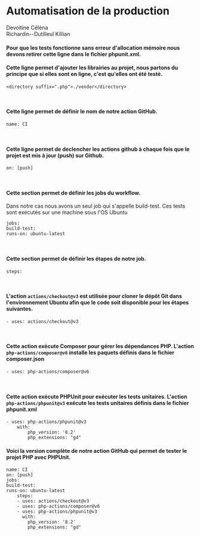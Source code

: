 Automatisation de la production
==============================
Devoitine Célèna <br>
Richardin--Dutilleul Killian
<br>

#### Pour que les tests fonctionne sans erreur d'allocation mémoire nous devons retirer cette ligne dans le fichier phpunit.xml.
#### Cette ligne permet d'ajouter les librairies au projet, nous partons du principe que si elles sont en ligne, c'est qu'elles ont été testé.

```
<directory suffix=".php">./vendor</directory>
```
<br>

#### Cette ligne permet de définir le nom de notre action GitHub. <br>
```
name: CI
```
<br>

#### Cette ligne permet de declencher les actions github à chaque fois que le projet est mis à jour (push) sur Github. <br>
```
on: [push]
```
<br>

#### Cette section permet de définir les jobs du workflow. 
Dans notre cas nous avons un seul job qui s'appelle build-test.
Ces tests sont exécutés sur une machine sous l'OS Ubuntu<br>
```
jobs:
build-test:
runs-on: ubuntu-latest
```
<br>

#### Cette section permet de définir les étapes de notre job. <br>
```
steps:
```
<br>

#### L'action ``actions/checkout@v3`` est utilisée pour cloner le dépôt Git dans l'environnement Ubuntu afin que le code soit disponible pour les étapes suivantes.
```
- uses: actions/checkout@v3
```
<br>

#### Cette action exécute Composer pour gérer les dépendances PHP. L'action ``php-actions/composer@v6`` installe les paquets définis dans le fichier composer.json
```
- uses: php-actions/composer@v6
```
<br>

#### Cette action exécute PHPUnit pour exécuter les tests unitaires. L'action ``php-actions/phpunit@v3`` exécute les tests unitaires définis dans le fichier phpunit.xml
```
- uses: php-actions/phpunit@v3
    with:
        php_version: '8.2'
        php_extensions: "gd"
```

#### Voici la version complète de notre action GitHub qui permet de tester le projet PHP avec PHPUnit. <br>
```
name: CI
on: [push]
jobs:
build-test:
runs-on: ubuntu-latest
    steps:
    - uses: actions/checkout@v3
    - uses: php-actions/composer@v6
    - uses: php-actions/phpunit@v3
      with:
        php_version: '8.2'
        php_extensions: "gd"
```


